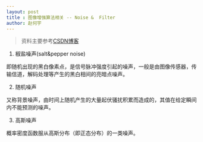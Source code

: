 ```yaml
---
layout: post
title : 图像增强算法相关 -- Noise &  Filter
author: 赵何宇 
---
```


> 资料主要参考[CSDN博客](http://blog.csdn.net/sunmc1204953974/article/details/50622940)

1. 椒盐噪声(salt&pepper noise)

即随机出现的黑白像素点，是信号脉冲强度引起的噪声，一般是由图像传感器，传输信道，解码处理等产生的黑白相间的亮暗点噪声。

2. 随机噪声

又称背景噪声，由时间上随机产生的大量起伏骚扰积累而造成的，其值在给定瞬间内不能预测的噪声。

3. 高斯噪声

概率密度函数服从高斯分布（即正态分布）的一类噪声。